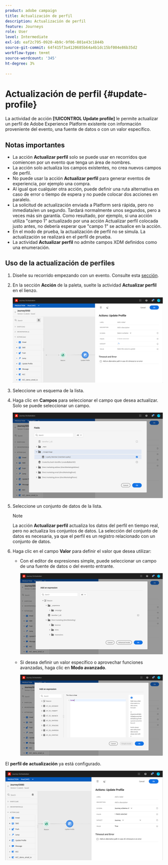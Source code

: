 ```yaml
---
product: adobe campaign
title: Actualización de perfil
description: Actualización de perfil
feature: Journeys
role: User
level: Intermediate
exl-id: eaf2c795-0920-4b9c-9f06-801e43c1844b
source-git-commit: 64f415f3a4120685b64a4b1dc15bf004e86b35d2
workflow-type: tm+mt
source-wordcount: '345'
ht-degree: 3%

---
```


# Actualización de perfil {#update-profile}

La actividad de acción **[!UICONTROL Update profile]** le permite actualizar un perfil de Adobe Experience Platform existente con información proveniente del evento, una fuente de datos o con un valor específico.

## Notas importantes

* La acción **Actualizar perfil** solo se puede usar en recorridos que comiencen por un evento que tenga un área de nombres.
* La acción solo actualiza los campos existentes, no crea nuevos campos de perfil.
* No puede usar la acción **Actualizar perfil** para generar eventos de experiencia, por ejemplo una compra.
* Al igual que cualquier otra acción, puede definir una ruta alternativa en caso de error o tiempo de espera y no puede colocar dos acciones en paralelo.
* La solicitud de actualización enviada a Platform será rápida, pero no inmediata/en un segundo. Tardará normalmente unos segundos, pero a veces más sin garantía. Como resultado, por ejemplo, si una acción utiliza &quot;campo 1&quot; actualizado por una acción Actualizar perfil colocada justo antes, no debería esperar que &quot;campo 1&quot; se actualice en la acción.
* En el modo de prueba, la actualización de perfil no se simula. La actualización se realizará en el perfil de prueba.
* La actividad **Actualizar perfil** no admite campos XDM definidos como una enumeración.

## Uso de la actualización de perfiles

1. Diseñe su recorrido empezando con un evento. Consulte esta [sección](../building-journeys/journey.md).

1. En la sección **Acción** de la paleta, suelte la actividad **Actualizar perfil** en el lienzo.

   ![](../assets/profileupdate0.png)

1. Seleccione un esquema de la lista.

1. Haga clic en **Campos** para seleccionar el campo que desea actualizar. Solo se puede seleccionar un campo.

   ![](../assets/profileupdate2.png)

1. Seleccione un conjunto de datos de la lista.

   >[!NOTE]
   >
   >La acción **Actualizar perfil** actualiza los datos del perfil en tiempo real, pero no actualiza los conjuntos de datos. La selección del conjunto de datos es necesaria, ya que el perfil es un registro relacionado con un conjunto de datos.

1. Haga clic en el campo **Valor** para definir el valor que desea utilizar:

   * Con el editor de expresiones simple, puede seleccionar un campo de una fuente de datos o del evento entrante.

     ![](../assets/profileupdate4.png)

   * Si desea definir un valor específico o aprovechar funciones avanzadas, haga clic en **Modo avanzado**.

     ![](../assets/profileupdate3.png)

El **perfil de actualización** ya está configurado.

![](../assets/profileupdate1.png)
